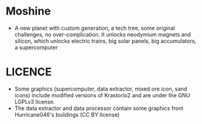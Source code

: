 # Moshine
- A new planet with custom generation, a tech tree, some original challenges, no over-complication. It unlocks neodymium magnets and silicon, which unlocks electric trains, big solar panels, big accumulators, a supercomputer





# LICENCE
- Some graphics (supercomputer, data extractor, mixed ore icon, sand icons) include modified versions of Krastorio2 and are under the GNU LGPLv3 license.
- The data extractor and data processor contain some graphics from Hurricane046's buildings (CC BY license)